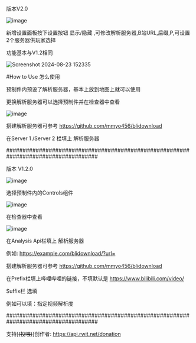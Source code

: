 
版本V2.0

![image](https://github.com/user-attachments/assets/40ecfb62-2977-45c2-888a-f08aed3caf9e)

新增设置面板按下设置按钮 显示/隐藏 ,可修改解析服务器,B站URL,后缀,P,可设置2个服务器供玩家选择

功能基本与V1.2相同

![Screenshot 2024-08-23 152335](https://github.com/user-attachments/assets/7a67eadc-131b-4b59-b984-3aed45a631e6)

 #How to Use 怎么使用
 
预制件内预设了解析服务器，基本上放到地图上就可以使用

更换解析服务器可以选择预制件并在检查器中查看

![image](https://github.com/user-attachments/assets/ceaf8e7c-c95e-4062-a037-ba4387f2814b)

搭建解析服务器可参考 https://github.com/mmyo456/blidownload

在Server 1 /Server 2 栏填上 解析服务器

####################################################################################

版本 V1.2.0

![image](https://github.com/RWONG722/Analysis_Bili_Tools/assets/99193291/42791e4a-ff61-4482-aead-32c7a6508126)


选择预制件内的Controls组件

![image](https://github.com/RWONG722/Analysis_Bili_Tools/assets/99193291/8ae2205c-8f79-480a-81bb-c3c5a5d13844)

在检查器中查看

![image](https://github.com/RWONG722/Analysis_Bili_Tools/assets/99193291/0e828ec6-e21a-443f-9671-c1f958407637)

在Analysis Api栏填上 解析服务器

例如: https://example.com/blidownload/?url=

搭建解析服务器可参考 https://github.com/mmyo456/blidownload

在Prefix栏填上哔哩哔哩的链接，不填默认是 https://www.bilibili.com/video/

Suffix栏 选填 

例如可以填：指定视频解析度

####################################################################################

支持[~~(投喂)~~]创作者:
https://api.rwit.net/donation
